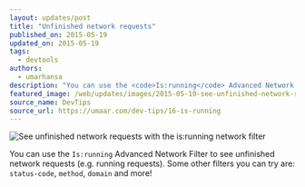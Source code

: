 ```yaml
---
layout: updates/post
title: "Unfinished network requests"
published_on: 2015-05-19
updated_on: 2015-05-19
tags:
  - devtools
authors:
  - umarhansa
description: "You can use the <code>Is:running</code> Advanced Network Filter to see unfinished network requests (e.g. running requests)."
featured_image: /web/updates/images/2015-05-19-see-unfinished-network-requests-with-the-is-running-network-filter/is-running.gif
source_name: DevTips
source_url: https://umaar.com/dev-tips/16-is-running
---
```

<img src="/web/updates/images/2015-05-19-see-unfinished-network-requests-with-the-is-running-network-filter/is-running.gif" alt="See unfinished network requests with the is:running network filter">

You can use the <code>Is:running</code> Advanced Network Filter to see unfinished network requests (e.g. running requests). Some other filters you can try are: <code>status-code</code>, <code>method</code>, <code>domain</code> and more!
